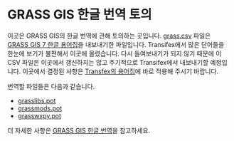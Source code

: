 # GRASS GIS 한글 번역 토의

이곳은 GRASS GIS의 한글 번역에 관해 토의하는 곳입니다. [grass.csv](https://github.com/HuidaeCho/grass-ko/blob/master/grass.csv) 파일은 [GRASS GIS 7 한글 용어집](https://www.transifex.com/grass-gis/grass7/glossary/ko/)을 내보내기한 파일입니다. Transifex에서 많은 단어들을 한눈에 보기가 불편해서 이곳에 올렸습니다. 다시 들여보내기가 되지 않기 때문에 이 CSV 파일은 이곳에서 갱신하지는 않고 주기적으로 Transifex에서 내보내기할 예정입니다. 이곳에서 결정된 사항은 [Transfex의 용어집](https://www.transifex.com/grass-gis/grass7/glossary/ko/)에 바로 적용해 주시기 바랍니다.

번역할 파일들은 다음과 같습니다.
* [grasslibs.pot](https://www.transifex.com/grass-gis/grass7/translate/#ko/grasslibspot)
* [grassmods.pot](https://www.transifex.com/grass-gis/grass7/translate/#ko/grassmodspot)
* [grasswxpy.pot](https://www.transifex.com/grass-gis/grass7/translate/#ko/grasswxpypot)

더 자세한 사항은 [GRASS GIS 한글 번역](https://geni.isnew.info/grass-gis-%ED%95%9C%EA%B8%80-%EB%B2%88%EC%97%AD.html)을 참고하세요.
